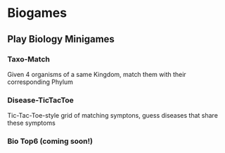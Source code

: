 # Biogames

## Play Biology Minigames

### Taxo-Match

Given 4 organisms of a same Kingdom, match them with their corresponding Phylum

### Disease-TicTacToe

Tic-Tac-Toe-style grid of matching symptons, guess diseases that share these symptoms

### Bio Top6 (coming soon!)
